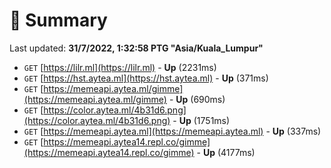 # 📖 Summary
Last updated: **31/7/2022, 1:32:58 PTG "Asia/Kuala_Lumpur"**

- `GET` [https://lilr.ml](https://lilr.ml) - **Up** (2231ms)
- `GET` [https://hst.aytea.ml](https://hst.aytea.ml) - **Up** (371ms)
- `GET` [https://memeapi.aytea.ml/gimme](https://memeapi.aytea.ml/gimme) - **Up** (690ms)
- `GET` [https://color.aytea.ml/4b31d6.png](https://color.aytea.ml/4b31d6.png) - **Up** (1751ms)
- `GET` [https://memeapi.aytea.ml](https://memeapi.aytea.ml) - **Up** (337ms)
- `GET` [https://memeapi.aytea14.repl.co/gimme](https://memeapi.aytea14.repl.co/gimme) - **Up** (4177ms)
